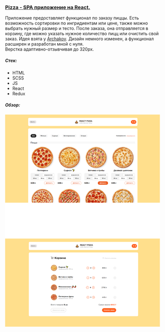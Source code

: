 ### [Pizza - SPA приложение на React.](https://stalise.github.io/React-Pizza)
Приложение предоставляет функционал по заказу пиццы. Есть возможность сортировки по ингридиентам или цене, также можно выбрать нужный размер и тесто. После заказа, она отправляется в корзину, где можно указать нужное количество пицц или очистить свой заказ. 
Идея взята у [Archakov](https://github.com/Archakov06). Дизайн немного изменен, а функционал расширен и разработан мной с нуля.  
Верстка адаптивно-отзывчивая до 320px.
##### Стек:
* HTML
* SCSS
* JS
* React
* Redux

##### Обзор:  
![screenshots](./images/PIZZA_FON.png)

